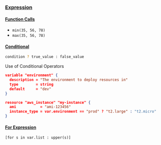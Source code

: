 ### [Expression](https://developer.hashicorp.com/terraform/language/expressions)

#### [Function Calls](https://developer.hashicorp.com/terraform/language/expressions/function-calls)
- `min(35, 56, 78)`
- `max(35, 56, 78)`

#### [Conditional](https://developer.hashicorp.com/terraform/language/expressions/conditionals)
```bash
condition ? true_value : false_value
```
Use of Conditional Operators
```json
variable "environment" {
  description = "The environment to deploy resources in"
  type        = string
  default     = "dev"
}

resource "aws_instance" "my-instance" {
  ami           = "ami-123456"
  instance_type = var.environment == "prod" ? "t2.large" : "t2.micro"
}
```

#### [For Expression](https://developer.hashicorp.com/terraform/language/expressions/for)
```t
[for s in var.list : upper(s)]
```
